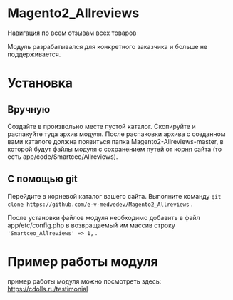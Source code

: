 # Magento2_Allreviews
Навигация по всем отзывам всех товаров

Модуль разрабатывался для конкретного заказчика и больше не поддерживается.

# Установка

## Вручную
Создайте в произвольно месте пустой каталог. Скопируйте и распакуйте туда архив модуля.
После распаковки архива с созданном вами каталоге должна появиться папка Magento2-Allreviews-master,
в которой будут файлы модуля с сохранением путей от корня сайта (то  есть app/code/Smartceo/Allreviews).

## С помощью git
Перейдите в корневой каталог вашего сайта. Выполните команду ```git clone https://github.com/e-v-medvedev/Magento2_Allreviews``` .

После установки файлов модуля необходимо добавить в файл app/etc/config.php в возвращаемый им массив строку ``` 'Smartceo_Allreviews' => 1, ``` .

# Пример работы модуля

пример работы модуля можно посмотреть здесь: https://cdolls.ru/testimonial

